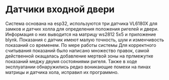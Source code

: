 # Датчики входной двери 
Система основана на esp32, используются три датчика VL6180X для замков и датчих холла для определения положения ригелей и двери. Информация о них выводится на матрицу ws2812 5х5 и приложение blynk. Показания с датчик имеют малую точность, шум и изменчивость показаний со временем. По мере работы системы Для корректного считывания показаний было написано множество правок, самой действенной окащалась добавление мертвой зоны на прлмежутке показаний меджу двумя состояниями ригеля. Также в ходе эксплуатании обнаружились редко воникающие помехи на пинах матрицы и датчика хола, исправил их программно. 

